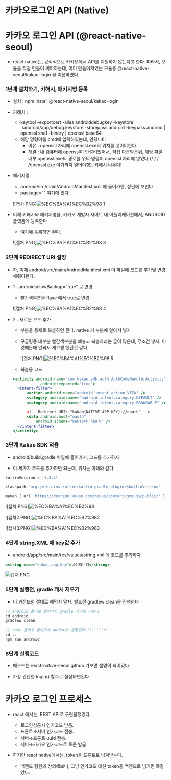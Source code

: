 # 카카오로그인 API (Native)

# 카카오 로그인 API (@react-native-seoul)

- react native는, 공식적으로 카카오에서 API를 지원하지 않는다고 한다. 따라서, 모듈을 직접 만들어 써야하는데, 이미 만들어져있는 모듈중 @react-native-seoul/kakao-login 을 이용하였다.

### 1단계 설치하기, 키해시, 패키지명 등록

- 설치 : npm install @react-native-seoul/kakao-login

- 키해시 :
    - keytool -exportcert -alias androiddebugkey -keystore ./android/app/debug.keystore -storepass android -keypass android | openssl sha1 -binary | openssl base64
    - 해당 명령어를 cmd에 입력하였는데, 안됐다!!!
        - 이유 : openssl 자리에 openssl.exe의 위치를 넣어야한다.
        - 해결 : 내 컴퓨터에 openssl이 안깔려있어서, 직접 다운받은뒤, 해당 파일내부 openssl.exe의 경로를  위의 명령어 openssl 자리에 넣었다 (/ / / /openssl.exe 여기까지 넣어야함).  키해시 나온다!
- 패키지명:
    - android/src/main/AndroidManifest.xml 에 들어가면, 상단에 보인다
    - package=”” 여기에 있다.
    
    ![캡처.PNG]![%EC%BA%A1%EC%B2%98 1](https://user-images.githubusercontent.com/86242930/184852827-9022d654-f5e4-4bda-a9cf-3072df7976be.png)
    

- 이제 키해시와 패키지명을, 카카오 개발자 사이트 내 어플리케이션에서, ANDROID 플랫폼에 등록한다
    - 여기에 등록하면 된다.
    
    ![캡처.PNG]![%EC%BA%A1%EC%B2%98 3](https://user-images.githubusercontent.com/86242930/184852854-9bdea9c2-3e0b-458f-ba54-829716f84edd.png)
    

### 2단계 REDIRECT URI 설정

- 자, 이제 android/src/main/AndroidManifest.xml 이 파일에 코드를 추가및 변경해줘야한다.

- 1 . android:allowBackup=”true” 로 변경
    - 빨간색부분을 flase 에서 true로 변경
    
    ![캡처.PNG]![%EC%BA%A1%EC%B2%98 4](https://user-images.githubusercontent.com/86242930/184852863-70b0344d-a5b5-425b-804e-6d59eee40e7f.png)
    

- 2 . 새로운 코드 추가
    - <activity> <activity/> 부분을 통채로 복붙하면 된다. native 키 부분에 알아서 넣자
    - 구글링중 대부분 빨간색부분을 뺴놓고 복붙하라는 글이 많은데, 무조건 넣자.  이것때문에 안되서 개고생 했던것 같다.
        
        ![캡처.PNG]![%EC%BA%A1%EC%B2%98 5](https://user-images.githubusercontent.com/86242930/184852891-5d17be1d-826c-491b-a775-f6de7a913af7.png)
        
    
    - 복붙용 코드
    
    ```jsx
    <activity android:name="com.kakao.sdk.auth.AuthCodeHandlerActivity"
                android:exported="true">
      <intent-filter>
          <action android:name="android.intent.action.VIEW" />
          <category android:name="android.intent.category.DEFAULT" />
          <category android:name="android.intent.category.BROWSABLE" />
    
          <!-- Redirect URI: "kakao{NATIVE_APP_KEY}://oauth“ -->
          <data android:host="oauth"
              android:scheme="kakao네이티브키" />
      </intent-filter>
    </activity>
    ```
    

### 3단계 Kakao SDK  적용

- android/build.gradle 파일에 들어가서, 코드를 추가하자

- 이 세가지 코드를 추가하면 되는데, 위치는 아래와 같다

```jsx
kotlinVersion = '1.3.41'

classpath "org.jetbrains.kotlin:kotlin-gradle-plugin:$kotlinVersion"

maven { url 'https://devrepo.kakao.com/nexus/content/groups/public/' }
```

![캡처.PNG]![%EC%BA%A1%EC%B2%98](https://user-images.githubusercontent.com/86242930/184852903-f28ea964-ce72-48cf-b619-e260a0867629.png)

![캡처2.PNG]![%EC%BA%A1%EC%B2%982](https://user-images.githubusercontent.com/86242930/184852926-c9b245fa-8750-4dba-a049-b9ff6c76e0e0.png)

![캡처3.PNG]![%EC%BA%A1%EC%B2%983](https://user-images.githubusercontent.com/86242930/184852942-fcda6550-48a0-4f45-9f8e-6749102e7487.png)

### 4단계 string.XML 에 key값 추가

- android/app/src/main/res/values/string.xml 에 코드를 추가하자

```jsx
<string name="kakao_app_key">네이티브키</string>
```

![캡처.PNG](%E1%84%8F%E1%85%A1%E1%84%8F%E1%85%A1%E1%84%8B%E1%85%A9%E1%84%85%E1%85%A9%E1%84%80%E1%85%B3%E1%84%8B%E1%85%B5%E1%86%AB%20API%20(Native)%2058ec7cf3c5614a779eff47f4f769a44c/%25EC%25BA%25A1%25EC%25B2%2598%205.png)

### 5단계 실행전, gradle 캐시 지우기

- 이 과정또한 절대로 빼먹지 말자. 빌드전 gradlew clean을 진행한다

```jsx
// android 폴더로 들어가서 gradle 캐시를 지운다.
cd android
gradlew clean

// root 폴더로 돌아가서 android 실행한다!!!!!!!!!!
cd ..
npm run android
```

### 6단계 실행코드

- 메소드는 react-native-seoul github 가보면 설명이 되어있다.

- 가장 간단한 login() 함수로 설정하면된다

# 카카오 로그인 프로세스

- react 에서는, REST API로 구현을했었다.
    - 로그인성공시 인가코드 받음.
    - 프론트→서버 인가코드 전송.
    - 서버→프론트 uuid 전송.
    - 서버→카카오 인가코드로 토큰 발급

- 하지만 react native에서는, token을 프론트로 넘겨받는다.
    - 백엔드 팀원과 상의해보니, 그냥 인가코드 대신 token을 백엔드로 넘기면 똑같았다.